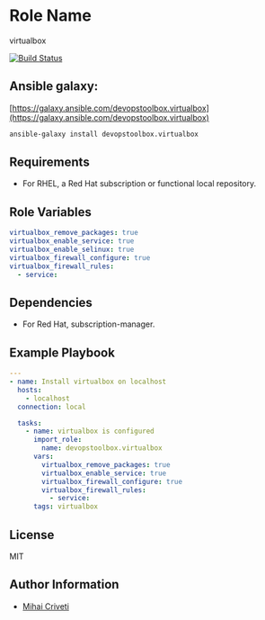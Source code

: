 Role Name
=========

virtualbox

[![Build Status](https://travis-ci.org/cmihai-ansible/virtualbox.svg?branch=master)](https://travis-ci.org/cmihai-ansible/virtualbox)

Ansible galaxy:
---------------

[https://galaxy.ansible.com/devopstoolbox.virtualbox](https://galaxy.ansible.com/devopstoolbox.virtualbox)

```bash
ansible-galaxy install devopstoolbox.virtualbox
```

Requirements
------------

- For RHEL, a Red Hat subscription or functional local repository.

Role Variables
--------------

```yaml
virtualbox_remove_packages: true
virtualbox_enable_service: true
virtualbox_enable_selinux: true
virtualbox_firewall_configure: true
virtualbox_firewall_rules:
  - service:
```

Dependencies
------------

- For Red Hat, subscription-manager.

Example Playbook
----------------

```yaml
---
- name: Install virtualbox on localhost
  hosts:
    - localhost
  connection: local

  tasks:
    - name: virtualbox is configured
      import_role:
        name: devopstoolbox.virtualbox
      vars:
        virtualbox_remove_packages: true
        virtualbox_enable_service: true
        virtualbox_firewall_configure: true
        virtualbox_firewall_rules:
          - service:
      tags: virtualbox
```

License
-------

MIT

Author Information
------------------

- [Mihai Criveti](https://www.linkedin.com/in/devopstoolbox.)
